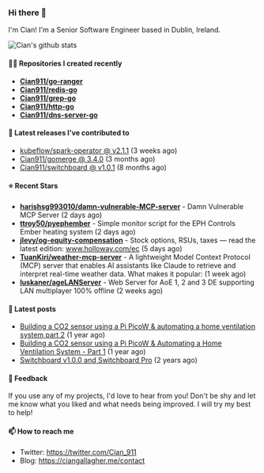 ### Hi there 👋

I'm Cian! I'm a Senior Software Engineer based in Dublin, Ireland.

![Cian's github stats](https://github-readme-stats.vercel.app/api?username=CIan911&theme=dracula&show_icons=true)

#### 👨‍💻 Repositories I created recently
- **[Cian911/go-ranger](https://github.com/Cian911/go-ranger)**
- **[Cian911/redis-go](https://github.com/Cian911/redis-go)**
- **[Cian911/grep-go](https://github.com/Cian911/grep-go)**
- **[Cian911/http-go](https://github.com/Cian911/http-go)**
- **[Cian911/dns-server-go](https://github.com/Cian911/dns-server-go)**

#### 🚀 Latest releases I've contributed to


- [kubeflow/spark-operator @ v2.1.1](https://github.com/kubeflow/spark-operator/releases/tag/v2.1.1) (3 weeks ago)
- [Cian911/gomerge @ 3.4.0](https://github.com/Cian911/gomerge/releases/tag/3.4.0) (3 months ago)
- [Cian911/switchboard @ v1.0.1](https://github.com/Cian911/switchboard/releases/tag/v1.0.1) (8 months ago)

#### ⭐ Recent Stars


- **[harishsg993010/damn-vulnerable-MCP-server](https://github.com/harishsg993010/damn-vulnerable-MCP-server)** - Damn Vulnerable MCP Server (2 days ago)
- **[ttroy50/pyephember](https://github.com/ttroy50/pyephember)** - Simple monitor script for the EPH Controls Ember heating system (2 days ago)
- **[jlevy/og-equity-compensation](https://github.com/jlevy/og-equity-compensation)** - Stock options, RSUs, taxes — read the latest edition: www.holloway.com/ec (5 days ago)
- **[TuanKiri/weather-mcp-server](https://github.com/TuanKiri/weather-mcp-server)** - A lightweight Model Context Protocol (MCP) server that enables AI assistants like Claude to retrieve and interpret real-time weather data. What makes it popular: (1 week ago)
- **[luskaner/ageLANServer](https://github.com/luskaner/ageLANServer)** - Web Server for AoE 1, 2 and 3 DE supporting LAN multiplayer 100% offline (2 weeks ago)

#### 📄 Latest posts
- [Building a CO2 sensor using a Pi PicoW &amp; automating a home ventilation system part 2](https://ciangallagher.me/2023/11/27/Co2-sensor-using-tiny-go-part-2/) (1 year ago)
- [Building a CO2 sensor using a Pi PicoW &amp; Automating a Home Ventilation System - Part 1](https://ciangallagher.me/2023/11/04/custom-co2-sensor-using-using-pi-picow/) (1 year ago)
- [Switchboard v1.0.0 and Switchboard Pro](https://ciangallagher.me/2022/09/17/Switchboard-v1-and-pro/) (2 years ago)

#### 💬 Feedback

If you use any of my projects, I'd love to hear from you! Don't be shy and let me know what you liked
and what needs being improved. I will try my best to help!

#### 📫 How to reach me

- Twitter: https://twitter.com/Cian_911
- Blog: https://ciangallagher.me/contact
